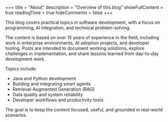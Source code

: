 +++
title = "About"
description = "Overview of this blog"
showFullContent = true
readingTime = true
hideComments = false
+++

This blog covers practical topics in software development, with a focus on programming, AI integration, and technical problem-solving.

The content is based on over 15 years of experience in the field, including work in enterprise environments, AI adoption projects, and developer tooling. Posts are intended to document working solutions, explore challenges in implementation, and share lessons learned from day-to-day development work.

Topics include:

- Java and Python development
- Building and integrating smart agents
- Retrieval-Augmented Generation (RAG)
- Data quality and system reliability
- Developer workflows and productivity tools

The goal is to keep the content focused, useful, and grounded in real-world scenarios.
